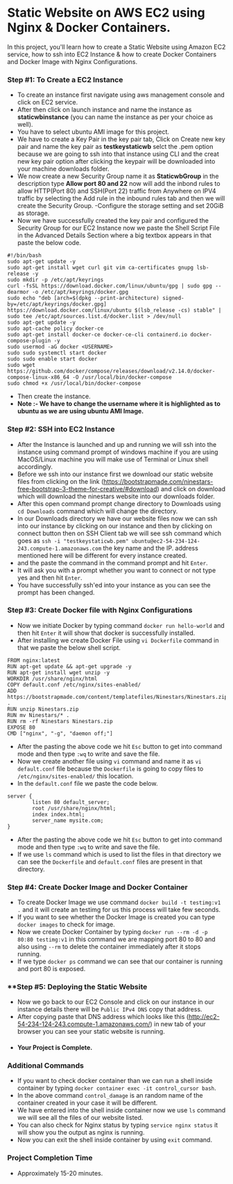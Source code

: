 # **Static Website on AWS EC2 using Nginx & Docker Containers.**

In this project, you'll learn how to create a Static Website using Amazon EC2 service, how to ssh into EC2 Instance & how to create Docker Containers and Docker Image with Nginx Configurations. 

### **Step #1: To Create a EC2 Instance**
- To create an instance first navigate using aws management console and click on EC2 service.
- After then click on launch instance and name the instance as **staticwbinstance** (you can name the instance as per your choice as well).
- You have to select ubuntu AMI image for this project.
- We have to create a Key Pair in the key pair tab, Click on Create new key pair and name the key pair as **testkeystaticwb** selct the .pem option because we are going to ssh into that instance using CLI and the creat new key pair option after clicking the keypair will be downloaded into your machine downloads folder.
- We now create a new Security Group name it as **StaticwbGroup** in the description type **Allow port 80 and 22** now will add the inbond rules to allow HTTP(Port 80) and SSH(Port 22) traffic from Anywhere on IPV4 traffic by selecting the Add rule in the inbound rules tab and then we will create the Security Group.
-Configure the storage setting and set 20GiB as storage.
- Now we have successfully created the key pair and configured the Security Group for our EC2 Instance now we paste the Shell Script File in the Advanced Details Section where a big textbox appears in that paste the below code.

```
#!/bin/bash
sudo apt-get update -y
sudo apt-get install wget curl git vim ca-certificates gnupg lsb-release -y
sudo mkdir -p /etc/apt/keyrings
curl -fsSL https://download.docker.com/linux/ubuntu/gpg | sudo gpg --dearmor -o /etc/apt/keyrings/docker.gpg
sudo echo "deb [arch=$(dpkg --print-architecture) signed-by=/etc/apt/keyrings/docker.gpg] https://download.docker.com/linux/ubuntu $(lsb_release -cs) stable" | sudo tee /etc/apt/sources.list.d/docker.list > /dev/null
sudo apt-get update -y
sudo apt-cache policy docker-ce
sudo apt-get install docker-ce docker-ce-cli containerd.io docker-compose-plugin -y
sudo usermod -aG docker <USERNAME>
sudo sudo systemctl start docker
sudo sudo enable start docker
sudo wget https://github.com/docker/compose/releases/download/v2.14.0/docker-compose-linux-x86_64 -O /usr/local/bin/docker-compose
sudo chmod +x /usr/local/bin/docker-compose
```

- Then create the instance.
- **Note :- We have to change the username where it is highlighted as <USERNAME> to ubuntu as we are using ubuntu AMI Image.**

### **Step #2: SSH into EC2 Instance**
- After the Instance is launched and up and running we will ssh into the instance using command prompt of windows machine if you are using MacOS/Linux machine you will make use of Terminal or Linux shell accordingly.
- Before we ssh into our instance first we download our static website files from clicking on the link (https://bootstrapmade.com/ninestars-free-bootstrap-3-theme-for-creative/#download) and click on download which will download the ninestars website into our downloads folder.
- After this open command prompt change directory to Downloads using `cd Downloads` command which will change the directory.
- In our Downloads directory we have our website files now we can ssh into our instance by clicking on our instance and then by clicking on connect button then on SSH Client tab we will see ssh command which goes as `ssh -i "testkeystaticwb.pem" ubuntu@ec2-54-234-124-243.compute-1.amazonaws.com` the key name and the IP. address mentioned here will be different for every instance created.
- and the paste the command in the command prompt and hit `Enter`.
- It will ask you with a prompt whether you want to connect or not type yes and then hit `Enter`.
- You have successfully ssh'ed into your instance as you can see the prompt has been changed.  

### **Step #3: Create Docker file with Nginx Configurations**
- Now we initiate Docker by typing command `docker run hello-world` and then hit `Enter` it will show that docker is successfully installed.
- After installing we create Docker File using `vi Dockerfile` command in that we paste the below shell script.

```
FROM nginx:latest
RUN apt-get update && apt-get upgrade -y
RUN apt-get install wget unzip -y
WORKDIR /usr/share/nginx/html
COPY default.conf /etc/nginx/sites-enabled/
ADD https://bootstrapmade.com/content/templatefiles/Ninestars/Ninestars.zip .
RUN unzip Ninestars.zip
RUN mv Ninestars/* .
RUN rm -rf Ninestars Ninestars.zip
EXPOSE 80
CMD ["nginx", "-g", "daemon off;"]
```

- After the pasting the above code we hit `Esc` button to get into command mode and then type `:wq` to write and save the file.
- Now we create another file using `vi` command and name it as `vi default.conf` file because the `Dockerfile` is going to copy files to `/etc/nginx/sites-enabled/` this location.
- In the `default.conf` file we paste the code below.

```
server {
        listen 80 default_server;
        root /usr/share/nginx/html;
        index index.html;
        server_name mysite.com;
}
```

- After the pasting the above code we hit `Esc` button to get into command mode and then type `:wq` to write and save the file.
- If we use `ls` command which is used to list the files in that directory we can see the `Dockerfile` and `default.conf` files are present in that directory.

### **Step #4: Create Docker Image and Docker Container**
- To create Docker Image we use command `docker build -t testimg:v1 .` and it will create an testimg for us this process will take few seconds.
- If you want to see whether the Docker Image is created you can type `docker images` to check for image.
- Now we create Docker Container by typing `docker run --rm -d -p 80:80 testimg:v1` in this command we are mapping port 80 to 80 and also using `--rm` to delete the container immediately after it stops running.
- If we type `docker ps` command we can see that our container is running and port 80 is exposed.

### **Step #5: **Deploying the Static Website**
- Now we go back to our EC2 Console and click on our instance in our instance details there will be `Public IPv4 DNS` copy that address.
- After copying paste that DNS address which looks like this (http://ec2-54-234-124-243.compute-1.amazonaws.com/) in new tab of your browser you can see your static website is running.
- #### Your Project is Complete.

### **Additional Commands**
- If you want to check docker container than we can run a shell inside container by typing `docker container exec -it control_cursor bash`.
- In the above command `control_damage` is an random name of the container created in your case it will be different.
- We have entered into the shell inside container now we use `ls` command we will see all the files of our website listed.
- You can also check for Nginx status by typing `service nginx status` it will show you the output as nginx is running.
- Now you can exit the shell inside container by using `exit` command. 

### **Project Completion Time**
- Approximately 15-20 minutes.

